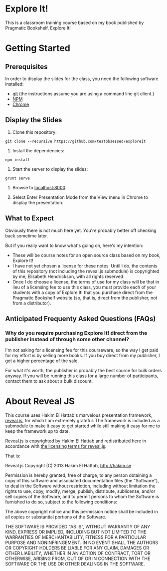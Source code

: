 Explore It!
===========

This is a classroom training course based on my book published by Pragmatic Bookshelf, Explore It!

# Getting Started

## Prerequisites

In order to display the slides for the class, you need the following software installed:

* [git](http://git-scm.com/) (the instructions assume you are using a command line git client.)
* [NPM](https://npmjs.org/)
* [Chrome](http://www.google.com/chrome)

## Display the Slides

1. Clone this repository:

  `git clone --recursive https://github.com/testobsessed/exploreit`

1. Install the dependencies:

  `npm install`

1. Start the server to display the slides:

  `grunt serve`

1. Browse to [localhost:8000](http://localhost:8000).

1. Select Enter Presentation Mode from the View menu in Chrome to display the presentation.

## What to Expect

Obviously there is not much here yet. You're probably better off checking back sometime later.

But if you really want to know what's going on, here's my intention:

* These will be course notes for an open source class based on my book, Explore It!
* I have not yet chosen a license for these notes. Until I do, the contents of this repository (not including the reveal.js submodule) is copyrighted by me, Elisabeth Hendrickson, with all rights reserved.
* Once I do choose a license, the terms of use for my class will be that in lieu of a licensing fee to use this class, you must provide each of your students with a copy of Explore It! that you purchase direct from the Pragmatic Bookshelf website (so, that is, direct from the publisher, not from a distributor).


## Anticipated Frequenty Asked Questions (FAQs)

### Why do you require purchasing Explore It! direct from the publisher instead of through some other channel?

I'm not asking for a licensing fee for this courseware, so the way I get paid for my effort is by selling more books. If you buy direct from my publisher, I get a higher percentage of the sale.

For what it's worth, the publisher is probably the best source for bulk orders anyway. If you will be running this class for a large number of participants, contact them to ask about a bulk discount.

# About Reveal JS

This course uses Hakim El Hattab's marvelous presentation framework, [reveal.js](https://github.com/hakimel/reveal.js/), for which I am extremely grateful. The framework is included as a submodule to make it easy to get started while still making it easy for me to keep the framework up to date.

Reveal.js is copyrighted by
Hakim El Hattab and redistributed here in accordance with [the licensing terms for reveal.js](https://github.com/hakimel/reveal.js/blob/master/LICENSE).

That is:

Reveal.js Copyright (C) 2013 Hakim El Hattab, http://hakim.se

Permission is hereby granted, free of charge, to any person obtaining a copy
of this software and associated documentation files (the "Software"), to deal
in the Software without restriction, including without limitation the rights
to use, copy, modify, merge, publish, distribute, sublicense, and/or sell
copies of the Software, and to permit persons to whom the Software is
furnished to do so, subject to the following conditions:

The above copyright notice and this permission notice shall be included in
all copies or substantial portions of the Software.

THE SOFTWARE IS PROVIDED "AS IS", WITHOUT WARRANTY OF ANY KIND, EXPRESS OR
IMPLIED, INCLUDING BUT NOT LIMITED TO THE WARRANTIES OF MERCHANTABILITY,
FITNESS FOR A PARTICULAR PURPOSE AND NONINFRINGEMENT. IN NO EVENT SHALL THE
AUTHORS OR COPYRIGHT HOLDERS BE LIABLE FOR ANY CLAIM, DAMAGES OR OTHER
LIABILITY, WHETHER IN AN ACTION OF CONTRACT, TORT OR OTHERWISE, ARISING FROM,
OUT OF OR IN CONNECTION WITH THE SOFTWARE OR THE USE OR OTHER DEALINGS IN
THE SOFTWARE.

